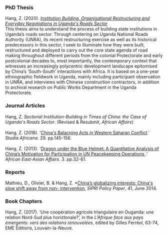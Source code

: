 ### PhD Thesis 
Hang, Z. (2020). *[Institution Building, Organisational Restructuring and Everyday Negotiations in Uganda's Roads Sector](https://eprints.soas.ac.uk/35330/)*<br>
This thesis aims to understand the process of building state institutions in Uganda’s roads sector. Through centering on Uganda National Roads Authority (UNRA), its recent restructuring exercise as well as its historical predecessors in this sector, I seek to illuminate how they were built, restructured and deployed to carry out the core state agenda of road making throughout different periods from the colonial Protectorate and early postcolonial decades to, most importantly, the contemporary context that witnesses an increasingly polycentric development landscape epitomised by China’s ‘South-South’ interactions with Africa. It is based on a one-year ethnographic fieldwork in Uganda, mainly including participant observation in UNRA, and interviews with Chinese construction contractors, in addition to archival research on Public Works Department in the Uganda Protectorate.
<br>
### Journal Articles
Hang, Z. *Sectorial Institution-Building in Times of China: the Case of Uganda's Roads Sector*. (Revised & Resubmit, *African Affairs*)
<br>
<br>
Hang, Z. (2018). '[China's Balacning Acts in Western Saharan Conflict](https://ojs.letras.up.pt/index.php/AfricanaStudia/article/view/7635/7003).' *Studia Africana*. 29. pp.145-156. 
<br>
<br>
Hang, Z. (2013). '[Dragon under the Blue Helmet: A Quantitative Analysis of China’s Motivation for Participation in UN Peacekeeping Operations ](https://eprints.soas.ac.uk/30615/1/Hang_Dragon%20under%20the%20Blue%20Helmet.pdf).' *African East-Asian Affairs*. 3. pp.32-61. 
### Reports
Mathieu, D., Olivier, B. & Hang, Z. *[China’s globalizing interests: China's slow shift away from non- intervention](https://eprints.soas.ac.uk/31092/1/SIPRIPP41.pdf), *SIPRI Policy Paper*, 41, June 2014.
### Book Chapters
Hang, Z. (2017). ‘Une coopération agricole triangulaire en Ouganda: une relation Nord-Sud plus horiztonale?’, in the *L’Afrique face aux pays émergents: vers des
relations renouvelées*, edited by Gilles Ferréol, 63-74, EME Éditions, Louvain-la-Neuve.
